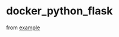 # docker_python_flask



from [example](https://www.wintellect.com/containerize-python-app-5-minutes/)
